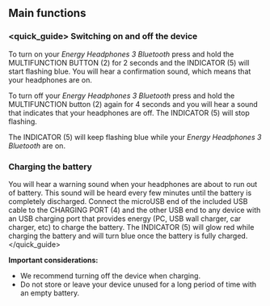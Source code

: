 ## Main functions

### <quick_guide> Switching on and off the device

To turn on your *Energy Headphones 3 Bluetooth* press and hold the MULTIFUNCTION BUTTON (2) for 2 seconds and the INDICATOR (5) will start flashing blue. You will hear a confirmation sound, which means that your headphones are on.

To turn off your *Energy Headphones 3 Bluetooth* press and hold the MULTIFUNCTION button (2) again for 4 seconds and you will hear a sound that indicates that your headphones are off. The INDICATOR (5) will stop flashing.

The INDICATOR (5) will keep flashing blue while your *Energy Headphones 3 Bluetooth* are on.

### Charging the battery

You will hear a warning sound when your headphones are about to run out of battery. This sound will be heard every few minutes until the battery is completely discharged. Connect the microUSB end of the included USB cable to the CHARGING PORT (4) and the other USB end to any device with an USB charging port that provides energy (PC, USB wall charger, car charger, etc) to charge the battery. The INDICATOR (5) will glow red while charging the battery and will turn blue once the battery is fully charged.
</unique> </quick_guide>

**Important considerations:** 

- We recommend turning off the device when charging. 
- Do not store or leave your device unused for a long period of time with an empty battery.



